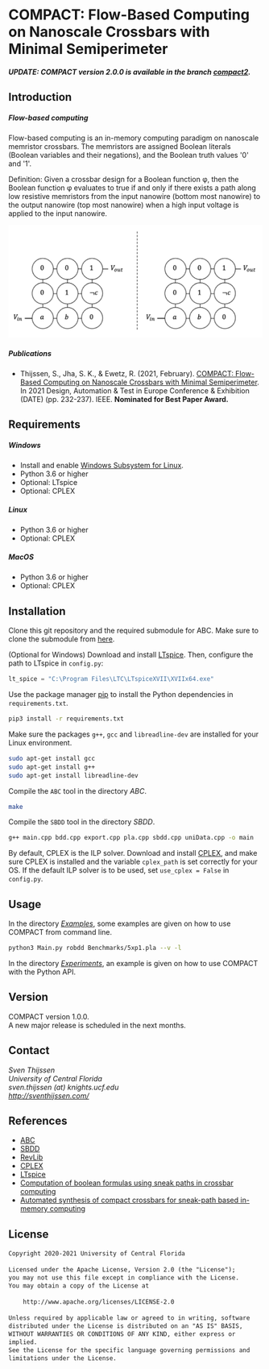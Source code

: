 # COMPACT: Flow-Based Computing on Nanoscale Crossbars with Minimal Semiperimeter

#### ___UPDATE: COMPACT version 2.0.0 is available in the branch [compact2](https://github.com/sventhijssen/compact/tree/compact2).___

## Introduction
##### Flow-based computing
Flow-based computing is an in-memory computing paradigm on nanoscale memristor crossbars.
The memristors are assigned Boolean literals (Boolean variables and their negations), and the Boolean truth values '0' and '1'.

Definition:
Given a crossbar design for a Boolean function φ, then the Boolean function φ evaluates to true if and only if there exists a path along low resistive memristors from the input nanowire (bottom most nanowire) to the output nanowire (top most nanowire) when a high input voltage is applied to the input nanowire.

![Flow-based computing](Extra/demo.gif)

##### Publications
- Thijssen, S., Jha, S. K., & Ewetz, R. (2021, February). [COMPACT: Flow-Based Computing on Nanoscale Crossbars with Minimal Semiperimeter](https://ieeexplore.ieee.org/abstract/document/9473995). In 2021 Design, Automation & Test in Europe Conference & Exhibition (DATE) (pp. 232-237). IEEE. **Nominated for Best Paper Award.** 

## Requirements

##### Windows

- Install and enable [Windows Subsystem for Linux](https://docs.microsoft.com/en-us/windows/wsl/install-win10#install-windows-subsystem-for-linux). 
- Python 3.6 or higher
- Optional: LTspice
- Optional: CPLEX

##### Linux
- Python 3.6 or higher
- Optional: CPLEX

##### MacOS
- Python 3.6 or higher
- Optional: CPLEX

## Installation

Clone this git repository and the required submodule for ABC. Make sure to clone the submodule from [here](https://github.com/sventhijssen/abc).

(Optional for Windows) Download and install [LTspice](https://www.analog.com/en/design-center/design-tools-and-calculators/ltspice-simulator.html). Then, configure the path to LTspice in `config.py`:

```python
lt_spice = "C:\Program Files\LTC\LTspiceXVII\XVIIx64.exe"
```

Use the package manager [pip](https://pip.pypa.io/en/stable/) to install the Python dependencies in ``requirements.txt``.

```bash
pip3 install -r requirements.txt
```

Make sure the packages ``g++``, ``gcc`` and ``libreadline-dev`` are installed for your Linux environment.

```bash
sudo apt-get install gcc
sudo apt-get install g++
sudo apt-get install libreadline-dev
```

Compile the ``ABC`` tool in the directory _ABC_. 

```bash
make
```

Compile the ``SBDD`` tool in the directory _SBDD_. 

```bash
g++ main.cpp bdd.cpp export.cpp pla.cpp sbdd.cpp uniData.cpp -o main
```

By default, CPLEX is the ILP solver. 
Download and install [CPLEX](https://www.ibm.com/analytics/cplex-optimizer), 
and make sure CPLEX is installed and the variable `cplex_path` is set correctly for your OS. 
If the default ILP solver is to be used, set `use_cplex = False` in `config.py`.

## Usage

In the directory [_Examples_](/Examples), some examples are given on how to use COMPACT from command line.

```bash
python3 Main.py robdd Benchmarks/5xp1.pla --v -l
```

In the directory [_Experiments_](/Experiments), an example is given on how to use COMPACT with the Python API.

## Version
COMPACT version 1.0.0.  
A new major release is scheduled in the next months.

## Contact
_Sven Thijssen  
University of Central Florida  
sven.thijssen (at) knights.ucf.edu  
http://sventhijssen.com/_

## References
- [ABC](https://people.eecs.berkeley.edu/~alanmi/abc/)
- [SBDD](https://github.com/semencher/SBDD)
- [RevLib](http://www.informatik.uni-bremen.de/rev_lib/)
- [CPLEX](https://www.ibm.com/analytics/cplex-optimizer)
- [LTspice](https://www.analog.com/en/design-center/design-tools-and-calculators/ltspice-simulator.html)
- [Computation of boolean formulas using sneak paths in crossbar computing](https://patentimages.storage.googleapis.com/02/c8/90/398607d91adc90/US9319047.pdf)
- [Automated synthesis of compact crossbars for sneak-path based in-memory computing](https://ieeexplore.ieee.org/document/7927093)

## License
    Copyright 2020-2021 University of Central Florida

    Licensed under the Apache License, Version 2.0 (the "License");
    you may not use this file except in compliance with the License.
    You may obtain a copy of the License at

        http://www.apache.org/licenses/LICENSE-2.0

    Unless required by applicable law or agreed to in writing, software
    distributed under the License is distributed on an "AS IS" BASIS,
    WITHOUT WARRANTIES OR CONDITIONS OF ANY KIND, either express or implied.
    See the License for the specific language governing permissions and
    limitations under the License.
